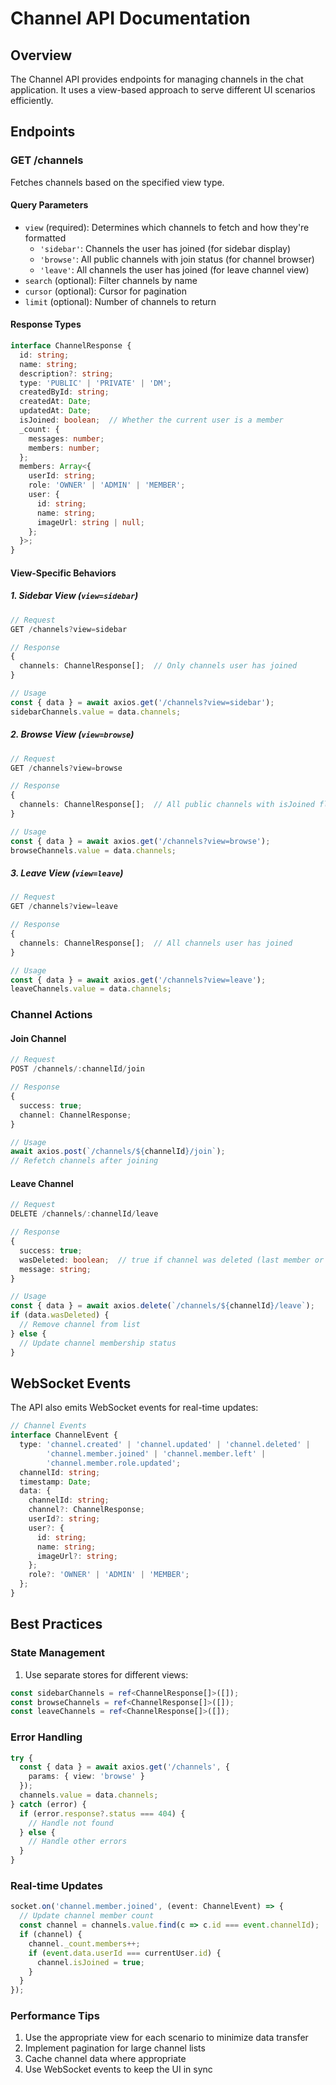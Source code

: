 # Channel API Documentation

## Overview
The Channel API provides endpoints for managing channels in the chat application. It uses a view-based approach to serve different UI scenarios efficiently.

## Endpoints

### GET /channels
Fetches channels based on the specified view type.

#### Query Parameters
- `view` (required): Determines which channels to fetch and how they're formatted
  - `'sidebar'`: Channels the user has joined (for sidebar display)
  - `'browse'`: All public channels with join status (for channel browser)
  - `'leave'`: All channels the user has joined (for leave channel view)
- `search` (optional): Filter channels by name
- `cursor` (optional): Cursor for pagination
- `limit` (optional): Number of channels to return

#### Response Types

```typescript
interface ChannelResponse {
  id: string;
  name: string;
  description?: string;
  type: 'PUBLIC' | 'PRIVATE' | 'DM';
  createdById: string;
  createdAt: Date;
  updatedAt: Date;
  isJoined: boolean;  // Whether the current user is a member
  _count: {
    messages: number;
    members: number;
  };
  members: Array<{
    userId: string;
    role: 'OWNER' | 'ADMIN' | 'MEMBER';
    user: {
      id: string;
      name: string;
      imageUrl: string | null;
    };
  }>;
}
```

#### View-Specific Behaviors

##### 1. Sidebar View (`view=sidebar`)
```typescript
// Request
GET /channels?view=sidebar

// Response
{
  channels: ChannelResponse[];  // Only channels user has joined
}

// Usage
const { data } = await axios.get('/channels?view=sidebar');
sidebarChannels.value = data.channels;
```

##### 2. Browse View (`view=browse`)
```typescript
// Request
GET /channels?view=browse

// Response
{
  channels: ChannelResponse[];  // All public channels with isJoined flag
}

// Usage
const { data } = await axios.get('/channels?view=browse');
browseChannels.value = data.channels;
```

##### 3. Leave View (`view=leave`)
```typescript
// Request
GET /channels?view=leave

// Response
{
  channels: ChannelResponse[];  // All channels user has joined
}

// Usage
const { data } = await axios.get('/channels?view=leave');
leaveChannels.value = data.channels;
```

### Channel Actions

#### Join Channel
```typescript
// Request
POST /channels/:channelId/join

// Response
{
  success: true;
  channel: ChannelResponse;
}

// Usage
await axios.post(`/channels/${channelId}/join`);
// Refetch channels after joining
```

#### Leave Channel
```typescript
// Request
DELETE /channels/:channelId/leave

// Response
{
  success: true;
  wasDeleted: boolean;  // true if channel was deleted (last member or DM)
  message: string;
}

// Usage
const { data } = await axios.delete(`/channels/${channelId}/leave`);
if (data.wasDeleted) {
  // Remove channel from list
} else {
  // Update channel membership status
}
```

## WebSocket Events
The API also emits WebSocket events for real-time updates:

```typescript
// Channel Events
interface ChannelEvent {
  type: 'channel.created' | 'channel.updated' | 'channel.deleted' | 
        'channel.member.joined' | 'channel.member.left' | 
        'channel.member.role.updated';
  channelId: string;
  timestamp: Date;
  data: {
    channelId: string;
    channel?: ChannelResponse;
    userId?: string;
    user?: {
      id: string;
      name: string;
      imageUrl?: string;
    };
    role?: 'OWNER' | 'ADMIN' | 'MEMBER';
  };
}
```

## Best Practices

### State Management
1. Use separate stores for different views:
```typescript
const sidebarChannels = ref<ChannelResponse[]>([]);
const browseChannels = ref<ChannelResponse[]>([]);
const leaveChannels = ref<ChannelResponse[]>([]);
```

### Error Handling
```typescript
try {
  const { data } = await axios.get('/channels', {
    params: { view: 'browse' }
  });
  channels.value = data.channels;
} catch (error) {
  if (error.response?.status === 404) {
    // Handle not found
  } else {
    // Handle other errors
  }
}
```

### Real-time Updates
```typescript
socket.on('channel.member.joined', (event: ChannelEvent) => {
  // Update channel member count
  const channel = channels.value.find(c => c.id === event.channelId);
  if (channel) {
    channel._count.members++;
    if (event.data.userId === currentUser.id) {
      channel.isJoined = true;
    }
  }
});
```

### Performance Tips
1. Use the appropriate view for each scenario to minimize data transfer
2. Implement pagination for large channel lists
3. Cache channel data where appropriate
4. Use WebSocket events to keep the UI in sync 